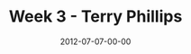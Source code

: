 ---
layout: message
category: message
series: "The Good Life"
title: "Week 3 - Terry Phillips"
date: 2012-07-07-00-00
message_id: 736
program: "http://s3.amazonaws.com/crossroads-media/documents/07_07-08_12Program.pdf"
description: "Terry Phillips talks about how a life of expectancy leads to the good life."
video: "http://s3.amazonaws.com/crossroads-media/messages/video/goodlife_03.mp4"
video-duration: "37:26"
yt-embed-url: "//www.youtube.com/embed/7K0dOcKE7FE"
video-image: "http://s3.amazonaws.com/crossroads-media/images/goodlife03_still.jpg"
sc-permalink-url: "http://soundcloud.com/crdschurch/week-3-terry-phillips"
audio: "http://s3.amazonaws.com/crossroads-media/messages/audio/goodlife_03.mp3"
audio-duration: "37:21"
tag: 
 - program
 - terry-phillips
 - good-life
 - john
 - florence
explicit: false
---